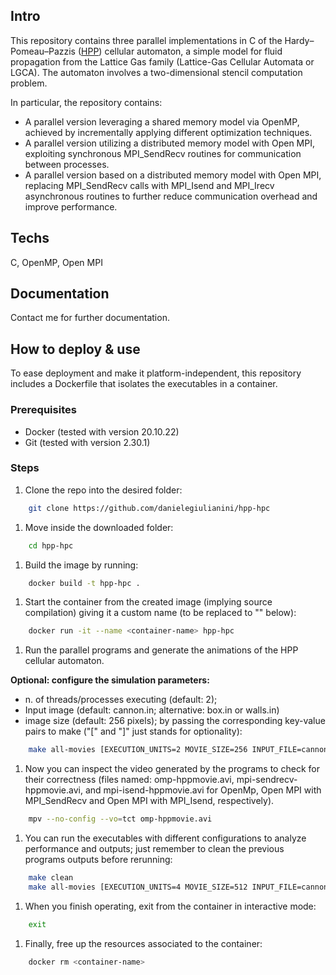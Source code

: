 ## Intro
This repository contains three parallel implementations in C of the Hardy–Pomeau–Pazzis ([HPP](https://scholar.google.com/scholar?hl=it&as_sdt=0%2C5&q=hpp+cellular+automaton&btnG=)) cellular automaton, a simple model for fluid propagation from the Lattice Gas family (Lattice-Gas Cellular Automata or LGCA). The automaton involves a two-dimensional stencil computation problem.

In particular, the repository contains:

- A parallel version leveraging a shared memory model via OpenMP, achieved by incrementally applying different optimization techniques.
- A parallel version utilizing a distributed memory model with Open MPI, exploiting synchronous MPI_SendRecv routines for communication between processes.
- A parallel version based on a distributed memory model with Open MPI, replacing MPI_SendRecv calls with MPI_Isend and MPI_Irecv asynchronous routines to further reduce communication overhead and improve performance.


## Techs
C, OpenMP, Open MPI


## Documentation
Contact me for further documentation.


## How to deploy & use
To ease deployment and make it platform-independent, this repository includes a Dockerfile that isolates the executables in a container.


### Prerequisites
- Docker (tested with version 20.10.22)
- Git (tested with version 2.30.1)

### Steps
1. Clone the repo into the desired folder:

```bash
    git clone https://github.com/danielegiulianini/hpp-hpc
```

1. Move inside the downloaded folder:

```bash
    cd hpp-hpc
```

1. Build the image by running:

```bash
    docker build -t hpp-hpc .
```

1. Start the container from the created image (implying source compilation) giving it a custom name (to be replaced to "<container-name>" below):

```bash
    docker run -it --name <container-name> hpp-hpc
```



1. Run the parallel programs and generate the animations of the HPP cellular automaton.

**Optional: configure the simulation parameters:**
- n. of threads/processes executing (default: 2);
- Input image (default: cannon.in; alternative: box.in or walls.in)
- image size (default: 256 pixels);
by passing the corresponding key-value pairs to make ("[" and "]" just stands for optionality): 

```bash
    make all-movies [EXECUTION_UNITS=2 MOVIE_SIZE=256 INPUT_FILE=cannon.in]
```

1. Now you can inspect the video generated by the programs to check for their correctness (files named: omp-hppmovie.avi, mpi-sendrecv-hppmovie.avi, and mpi-isend-hppmovie.avi for OpenMp, Open MPI with MPI_SendRecv and Open MPI with MPI_Isend, respectively).

```bash
    mpv --no-config --vo=tct omp-hppmovie.avi
```

1. You can run the executables with different configurations to analyze performance and outputs; just remember to clean the previous programs outputs before rerunning:

```bash
    make clean
    make all-movies [EXECUTION_UNITS=4 MOVIE_SIZE=512 INPUT_FILE=cannon.in]
```

1. When you finish operating, exit from the container in interactive mode:

```bash
    exit
```

1. Finally, free up the resources associated to the container:

```bash
    docker rm <container-name>
```

